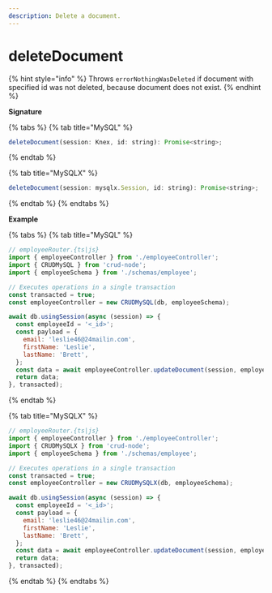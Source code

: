 ```yaml
---
description: Delete a document.
---
```


# deleteDocument

{% hint style="info" %}
Throws `errorNothingWasDeleted` if document with specified id was not deleted, because document does not exist.
{% endhint %}

**Signature**

{% tabs %}
{% tab title="MySQL" %}
```javascript
deleteDocument(session: Knex, id: string): Promise<string>;
```
{% endtab %}

{% tab title="MySQLX" %}
```javascript
deleteDocument(session: mysqlx.Session, id: string): Promise<string>;
```
{% endtab %}
{% endtabs %}

**Example**

{% tabs %}
{% tab title="MySQL" %}
```javascript
// employeeRouter.{ts|js}
import { employeeController } from './employeeController';
import { CRUDMySQL } from 'crud-node';
import { employeeSchema } from './schemas/employee';

// Executes operations in a single transaction
const transacted = true;
const employeeController = new CRUDMySQL(db, employeeSchema);

await db.usingSession(async (session) => {
  const employeeId = '<_id>';
  const payload = {
    email: 'leslie46@24mailin.com',
    firstName: 'Leslie',
    lastName: 'Brett',
  };
  const data = await employeeController.updateDocument(session, employeeId, payload);
  return data;
}, transacted);
```
{% endtab %}

{% tab title="MySQLX" %}
```javascript
// employeeRouter.{ts|js}
import { employeeController } from './employeeController';
import { CRUDMySQLX } from 'crud-node';
import { employeeSchema } from './schemas/employee';

// Executes operations in a single transaction
const transacted = true;
const employeeController = new CRUDMySQLX(db, employeeSchema);

await db.usingSession(async (session) => {
  const employeeId = '<_id>';
  const payload = {
    email: 'leslie46@24mailin.com',
    firstName: 'Leslie',
    lastName: 'Brett',
  };
  const data = await employeeController.updateDocument(session, employeeId, payload);
  return data;
}, transacted);
```


{% endtab %}
{% endtabs %}
